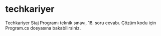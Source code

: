 # techkariyer
Techkariyer Staj Programı teknik sınavı, 18. soru cevabı.
Çözüm kodu için Program.cs dosyasına bakabilirsiniz.